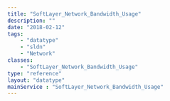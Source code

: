 ```yaml
---
title: "SoftLayer_Network_Bandwidth_Usage"
description: ""
date: "2018-02-12"
tags:
    - "datatype"
    - "sldn"
    - "Network"
classes:
    - "SoftLayer_Network_Bandwidth_Usage"
type: "reference"
layout: "datatype"
mainService : "SoftLayer_Network_Bandwidth_Usage"
---
```

